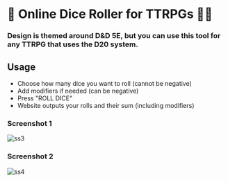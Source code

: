 # 🎲 Online Dice Roller for TTRPGs 🧙‍♂️
### Design is themed around D&D 5E, but you can use this tool for any TTRPG that uses the D20 system.

## Usage
- Choose how many dice you want to roll (cannot be negative)
- Add modifiers if needed (can be negative)
- Press "ROLL DICE"
- Website outputs your rolls and their sum (including modifiers)

### Screenshot 1
![ss3](https://github.com/Michal-J-Kanios/ttrpg_dice_roller/assets/92123240/81602143-9c17-4bcf-9326-92624799f948)



### Screenshot 2
![ss4](https://github.com/Michal-J-Kanios/ttrpg_dice_roller/assets/92123240/7bf2d6ef-355f-4121-9b00-10493b4776e1)

